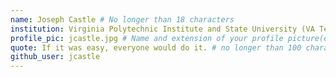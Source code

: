 ```yaml
---
name: Joseph Castle # No longer than 18 characters
institution: Virginia Polytechnic Institute and State University (VA Tech) # no longer than 58 characters
profile_pic: jcastle.jpg # Name and extension of your profile picture(ex. mona.png)
quote: If it was easy, everyone would do it. # no longer than 100 characters
github_user: jcastle
---
```

